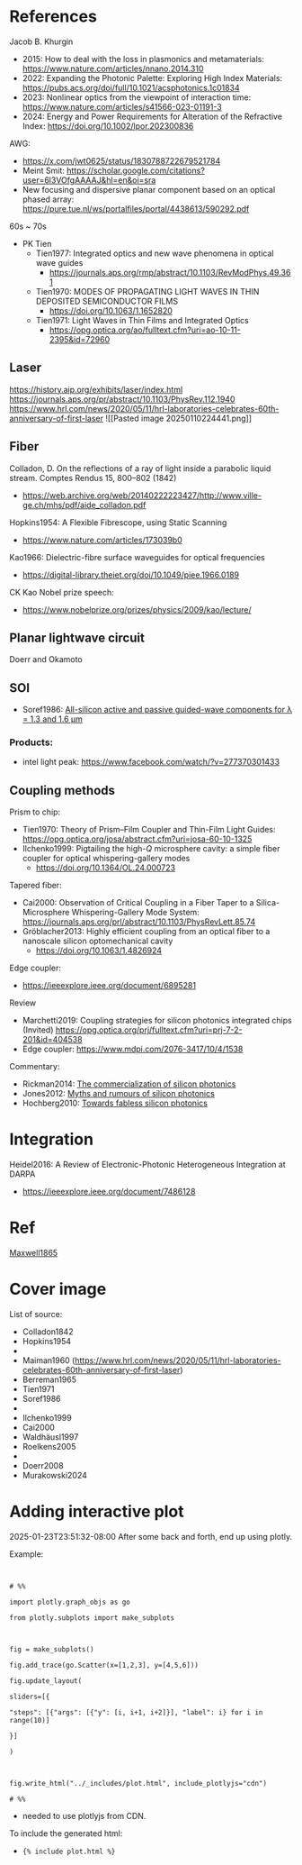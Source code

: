 
# References

Jacob B. Khurgin
- 2015: How to deal with the loss in plasmonics and metamaterials: https://www.nature.com/articles/nnano.2014.310
- 2022: Expanding the Photonic Palette: Exploring High Index Materials: https://pubs.acs.org/doi/full/10.1021/acsphotonics.1c01834
- 2023: Nonlinear optics from the viewpoint of interaction time: https://www.nature.com/articles/s41566-023-01191-3
- 2024: Energy and Power Requirements for Alteration of the Refractive Index: https://doi.org/10.1002/lpor.202300836

AWG:
- https://x.com/jwt0625/status/1830788722679521784
- Meint Smit: https://scholar.google.com/citations?user=6l3VOfgAAAAJ&hl=en&oi=sra
- New focusing and dispersive planar component based on an optical phased array: https://pure.tue.nl/ws/portalfiles/portal/4438613/590292.pdf

60s ~ 70s
- PK Tien
	- Tien1977: Integrated optics and new wave phenomena in optical wave guides 
		- https://journals.aps.org/rmp/abstract/10.1103/RevModPhys.49.361
	- Tien1970: MODES OF PROPAGATING LIGHT WAVES IN THIN DEPOSITED SEMICONDUCTOR FILMS 
		- https://doi.org/10.1063/1.1652820
	- Tien1971: Light Waves in Thin Films and Integrated Optics
		- https://opg.optica.org/ao/fulltext.cfm?uri=ao-10-11-2395&id=72960


## Laser
https://history.aip.org/exhibits/laser/index.html
https://journals.aps.org/pr/abstract/10.1103/PhysRev.112.1940
https://www.hrl.com/news/2020/05/11/hrl-laboratories-celebrates-60th-anniversary-of-first-laser
![[Pasted image 20250110224441.png]]


## Fiber

Colladon, D. On the reflections of a ray of light inside a parabolic liquid stream. Comptes Rendus 15, 800–802 (1842)
- https://web.archive.org/web/20140222223427/http://www.ville-ge.ch/mhs/pdf/aide_colladon.pdf

Hopkins1954: A Flexible Fibrescope, using Static Scanning
- https://www.nature.com/articles/173039b0

Kao1966: Dielectric-fibre surface waveguides for optical frequencies
- https://digital-library.theiet.org/doi/10.1049/piee.1966.0189

CK Kao Nobel prize speech:
- https://www.nobelprize.org/prizes/physics/2009/kao/lecture/

## Planar lightwave circuit
Doerr and Okamoto

## SOI
- Soref1986: [All-silicon active and passive guided-wave components for λ = 1.3 and 1.6 µm](https://doi.org/10.1109/JQE.1986.1073057)

### Products:
- intel light peak: https://www.facebook.com/watch/?v=277370301433



## Coupling methods


Prism to chip:
- Tien1970: Theory of Prism–Film Coupler and Thin-Film Light Guides: https://opg.optica.org/josa/abstract.cfm?uri=josa-60-10-1325
- Ilchenko1999: Pigtailing the high-_Q_ microsphere cavity: a simple fiber coupler for optical whispering-gallery modes
	- https://doi.org/10.1364/OL.24.000723


Tapered fiber:
- Cai2000: Observation of Critical Coupling in a Fiber Taper to a Silica-Microsphere Whispering-Gallery Mode System: https://journals.aps.org/prl/abstract/10.1103/PhysRevLett.85.74
- Gröblacher2013: Highly efficient coupling from an optical fiber to a nanoscale silicon optomechanical cavity
	- https://doi.org/10.1063/1.4826924

Edge coupler:
- https://ieeexplore.ieee.org/document/6895281


Review
- Marchetti2019: Coupling strategies for silicon photonics integrated chips (Invited) https://opg.optica.org/prj/fulltext.cfm?uri=prj-7-2-201&id=404538
- Edge coupler: https://www.mdpi.com/2076-3417/10/4/1538

Commentary:
- Rickman2014: [The commercialization of silicon photonics](https://www.nature.com/articles/nphoton.2014.175)
- Jones2012: [Myths and rumours of silicon photonics](https://www.nature.com/articles/nphoton.2012.66)
- Hochberg2010: [Towards fabless silicon photonics](https://www.nature.com/articles/nphoton.2010.172)


# Integration

Heidel2016: A Review of Electronic-Photonic Heterogeneous Integration at DARPA
- https://ieeexplore.ieee.org/document/7486128

# Ref

[Maxwell1865](https://royalsocietypublishing.org/doi/pdf/10.1098/rstl.1865.0008)

# Cover image
List of source:
- Colladon1842
- Hopkins1954
- 
- Maiman1960 (https://www.hrl.com/news/2020/05/11/hrl-laboratories-celebrates-60th-anniversary-of-first-laser)
- Berreman1965
- Tien1971
- Soref1986
- 
- Ilchenko1999
- Cai2000
- Waldhäusl1997
- Roelkens2005
- 
- Doerr2008
- Murakowski2024



# Adding interactive plot

2025-01-23T23:51:32-08:00
After some back and forth, end up using plotly.

Example:
```
  

# %%

import plotly.graph_objs as go

from plotly.subplots import make_subplots

  

fig = make_subplots()

fig.add_trace(go.Scatter(x=[1,2,3], y=[4,5,6]))

fig.update_layout(

sliders=[{

"steps": [{"args": [{"y": [i, i+1, i+2]}], "label": i} for i in range(10)]

}]

)

  

fig.write_html("../_includes/plot.html", include_plotlyjs="cdn")

# %%
```

- needed to use plotlyjs from CDN.

To include the generated html:
- `{% include plot.html %}`

